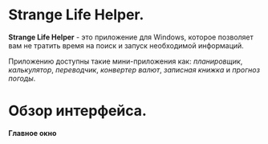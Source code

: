 # Strange Life Helper.
**Strange Life Helper** - это приложение для Windows, которое позволяет вам не тратить время на поиск и запуск необходимой информаций.

Приложению доступны такие мини-приложения как: *планировщик*, *калькулятор*, *переводчик*, *конвертер валют*, *записная книжка* и *прогноз погоды*.

# Обзор интерфейса.
**Главное окно**

